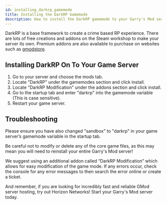 ```yaml
---
id: installing_darkrp_gamemode
title: Installing the DarkRP Gamemode
description: How to install the DarkRP gamemode to your Garry's Mod server.
---
```


DarkRP is a base framework to create a crime based RP experience. There are lots of free creations and addons on the Steam workshop to make your server its own. Premium addons are also available to purchase on websites such as [gmodstore](https://gmodstore.com).

## Installing DarkRP On To Your Game Server
1. Go to your server and choose the mods tab.
2. Locate "DarkRP" under the gamemodes section and click install.
3. Locate "DarkRP Modification" under the addons section and click install. 
4. Go to the startup tab and enter "darkrp" into the gamemode variable (This is case sensitive).
5. Restart your game server.

## Troubleshooting
Please ensure you have also changed "sandbox" to "darkrp" in your game server’s gamemode variable in the startup tab.

Be careful not to modify or delete any of the core game files, as this may mean you will need to reinstall your entire Garry's Mod server!

We suggest using an additional addon called “DarkRP Modification” which allows for easy modification of the game mode. If any errors occur, check the console for any error messages to then search the error online or create a ticket.

And remember, if you are looking for incredibly fast and reliable GMod server hosting, try out Horizon Networks! Start your Garry's Mod server today.